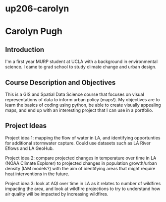 # up206-carolyn

# Carolyn Pugh
 
## Introduction
I'm a first year MURP student at UCLA with a background in environmental science. I came to grad school to study climate change and urban design.  

## Course Description and Objectives
This is a GIS and Spatial Data Science course that focuses on visual representations of data to inform urban policy (maps!).  My objectives are to learn the basics of coding using python, be able to create visually appealing maps, and end up with an interesting project that I can use in a portfolio.

## Project Ideas

Project idea 1: mapping the flow of water in LA, and identifying opportunties for additional stormwater capture.  Could use datasets such as LA River Eflows and LA GeoHub. 

Project idea 2: compare projected changes in temperature over time in LA (NOAA Climate Explorer) to projected changes in population growth/urban density (IAM models?) with the aim of identifying areas that might require heat interventions in the future. 

Project idea 3: look at AQI over time in LA as it relates to number of wildfires impacting the area, and look at wildfire projections to try to understand how air quality will be impacted by increasing wildfires. 
